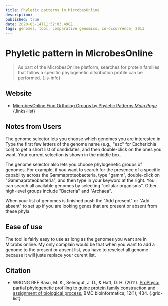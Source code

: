 ```yaml
---
title: Phyletic patterns in MicrobesOnline
description: 
published: true
date: 2020-05-14T11:32:03.498Z
tags: genomes, tool, comparative genomics, co-occurrence, 2011
---
```


# Phyletic pattern in MicrobesOnline
> As  part of the MicrobesOnline platform, searches for protein families that follow a specific phylogenetic ditsribution profile can be performed.
{.is-info}

## Website
- [MicrobesOnline Find Ortholog Groups by Phyletic Patterns *Main Page*](http://www.microbesonline.org/cgi-bin/matchphyloprofile.cgi)
{.links-list}

## Notes from Users
The genome selector lets you choose which genomes you are interested in. Type the first few letters of the genome name (e.g., "esc" for Escherichia coli) to get a short list of candidates, and then double-click on the ones you want. Your current selection is shown in the middle box.

The genome selector also lets you choose phylogenetic groups of genomes. For example, if you want to search for the presence of a specific capability across the Gammaproteobacteria, type "gamm", double-click on "Gammaproteobacteria", and then type in your keyword at the right. You can search all available genomes by selecting "cellular organisms". Other high-level groups include "Bacteria" and "Archaea".

When your list of genomes is finished push the "Add present" or "Add absent" to set up if you are looking genes that are present or absent from these phyla. 

## Ease of use
The tool is fairly easy to use as long as the genomes you want are in Microbs online. My only complain would be that when you want to add a genome to the present or absent list, you have to reselect all genome because it will juste replace your curent list.

## Citation
-  WRONG REF Basu, M. K., Selengut, J. D., & Haft, D. H. (2011). [ProPhylo: partial phylogenetic profiling to guide protein family construction and assignment of biological process.](https://bmcbioinformatics.biomedcentral.com/articles/10.1186/1471-2105-12-434) BMC bioinformatics, 12(1), 434.
{.grid-list}